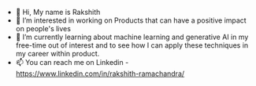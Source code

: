 - 👋 Hi, My name is Rakshith
- 👀 I’m interested in working on Products that can have a positive impact on people's lives
- 🌱 I’m currently learning about machine learning and generative AI in my free-time out of interest and to see how I can apply these techniques in my career within product.
- 📫 You can reach me on Linkedin - https://www.linkedin.com/in/rakshith-ramachandra/


<!---
rakshithr13/rakshithr13 is a ✨ special ✨ repository because its `README.md` (this file) appears on your GitHub profile.
You can click the Preview link to take a look at your changes.
--->

